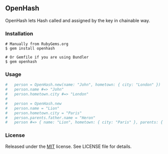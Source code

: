 ## OpenHash ##

 OpenHash lets Hash called and assigned by the key in chainable way.

### Installation ###
    # Manually from RubyGems.org
    $ gem install openhash

    # Or Gemfile if you are using Bundler
    $ gem openhash

### Usage ###
```ruby
#   person = OpenHash.new(name: "John", hometown: { city: "London" })
#   person.name #=> "John"
#   person.hometown.city #=> "London"
#
#   person = OpenHash.new
#   person.name = "Lion"
#   person.hometown.city = "Paris"
#   person.parents.father.name = "Heron"
#   person #=> { name: "Lion", hometown: { city: "Paris" }, parents: { father: { name: "Heron" } } }
```
### License ###
Released under the [MIT](http://opensource.org/licenses/MIT) license. See LICENSE file for details.
